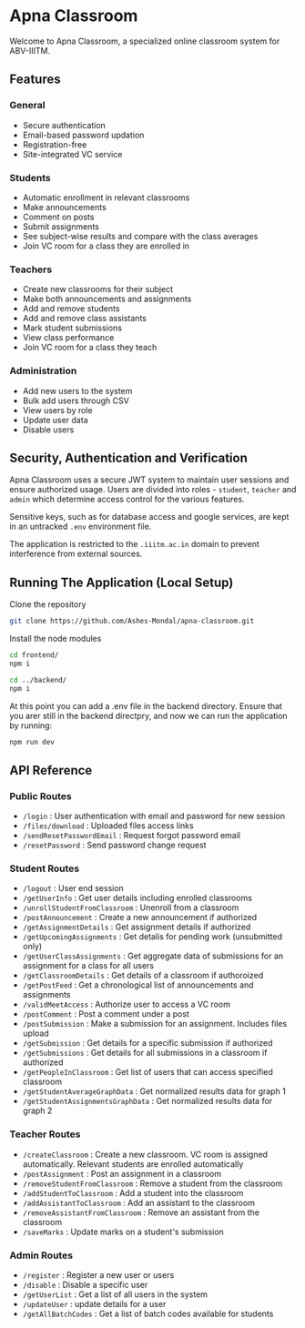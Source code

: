 # Apna Classroom

Welcome to Apna Classroom, a specialized online classroom system for ABV-IIITM.

## Features

### General

- Secure authentication
- Email-based password updation
- Registration-free
- Site-integrated VC service

### Students

- Automatic enrollment in relevant classrooms
- Make announcements
- Comment on posts
- Submit assignments
- See subject-wise results and compare with the class averages
- Join VC room for a class they are enrolled in

### Teachers

- Create new classrooms for their subject
- Make both announcements and assignments
- Add and remove students
- Add and remove class assistants
- Mark student submissions
- View class performance
- Join VC room for a class they teach

### Administration

- Add new users to the system
- Bulk add users through CSV
- View users by role
- Update user data
- Disable users

## Security, Authentication and Verification

Apna Classroom uses a secure JWT system to maintain user sessions and ensure authorized usage. Users are divided into roles - `student`, `teacher` and `admin` which determine access control for the various features.

Sensitive keys, such as for database access and google services, are kept in an untracked `.env` environment file.

The application is restricted to the `.iiitm.ac.in` domain to prevent interference from external sources.

## Running The Application (Local Setup)

Clone the repository

```bash
git clone https://github.com/Ashes-Mondal/apna-classroom.git
```

Install the node modules

```bash
cd frontend/
npm i

cd ../backend/
npm i
```
At this point you can add a .env file in the backend directory. Ensure that you arer still in the backend directpry, and now we can run the application by running:

```bash
npm run dev
```

## API Reference

### Public Routes

- `/login` : User authentication with email and password for new session
- `/files/download` : Uploaded files access links
- `/sendResetPasswordEmail` : Request forgot password email
- `/resetPassword` : Send password change request

### Student Routes

- `/logout` : User end session
- `/getUserInfo` : Get user details including enrolled classrooms
- `/unrollStudentFromClassroom` : Unenroll from a classroom
- `/postAnnouncement` : Create a new announcement if authorized
- `/getAssignmentDetails` : Get assignment details if authorized
- `/getUpcomingAssignments` : Get detalis for pending work (unsubmitted only)
- `/getUserClassAssignments` : Get aggregate data of submissions for an assignment for a class for all users
- `/getClassroomDetails` : Get details of a classroom if authoroized
- `/getPostFeed` : Get a chronological list of announcements and assignments
- `/validMeetAccess` : Authorize user to access a VC room
- `/postComment` : Post a comment under a post
- `/postSubmission` : Make a submission for an assignment. Includes files upload
- `/getSubmission` : Get details for a specific submission if authorized
- `/getSubmissions` : Get details for all submissions in a classroom if authorized
- `/getPeopleInClassroom` : Get list of users that can access specified classroom
- `/getStudentAverageGraphData` : Get normalized results data for graph 1
- `/getStudentAssignmentsGraphData` : Get normalized results data for graph 2

### Teacher Routes

- `/createClassroom` : Create a new classroom. VC room is assigned automatically. Relevant students are enrolled automatically
- `/postAssignment` : Post an assignment in a classroom
- `/removeStudentFromClassroom` : Remove a student from the classroom
- `/addStudentToClassroom` : Add a student into the classroom
- `/addAssistantToClassroom` : Add an assistant to the classroom
- `/removeAssistantFromClassroom` : Remove an assistant from the classroom
- `/saveMarks` : Update marks on a student's submission

### Admin Routes

- `/register` : Register a new user or users
- `/disable` : Disable a specific user
- `/getUserList` : Get a list of all users in the system
- `/updateUser` : update details for a user
- `/getAllBatchCodes` : Get a list of batch codes available for students
